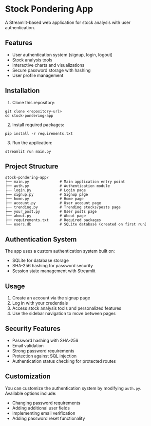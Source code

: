 # Stock Pondering App

A Streamlit-based web application for stock analysis with user authentication.

## Features

- User authentication system (signup, login, logout)
- Stock analysis tools
- Interactive charts and visualizations
- Secure password storage with hashing
- User profile management

## Installation

1. Clone this repository:
```
git clone <repository-url>
cd stock-pondering-app
```

2. Install required packages:
```
pip install -r requirements.txt
```

3. Run the application:
```
streamlit run main.py
```

## Project Structure

```
stock-pondering-app/
├── main.py              # Main application entry point
├── auth.py              # Authentication module
├── login.py             # Login page
├── signup.py            # Signup page
├── home.py              # Home page
├── account.py           # User account page
├── trending.py          # Trending stocks/posts page
├── your_post.py         # User posts page
├── about.py             # About page
├── requirements.txt     # Required packages
└── users.db             # SQLite database (created on first run)
```

## Authentication System

The app uses a custom authentication system built on:
- SQLite for database storage
- SHA-256 hashing for password security
- Session state management with Streamlit

## Usage

1. Create an account via the signup page
2. Log in with your credentials
3. Access stock analysis tools and personalized features
4. Use the sidebar navigation to move between pages

## Security Features

- Password hashing with SHA-256
- Email validation
- Strong password requirements
- Protection against SQL injection
- Authentication status checking for protected routes

## Customization

You can customize the authentication system by modifying `auth.py`. Available options include:
- Changing password requirements
- Adding additional user fields
- Implementing email verification
- Adding password reset functionality
